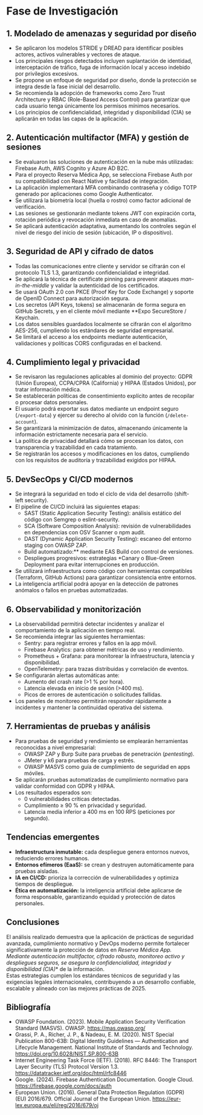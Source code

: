 # Fase de Investigación

## 1. Modelado de amenazas y seguridad por diseño

- Se aplicaron los modelos STRIDE y DREAD para identificar posibles actores, activos vulnerables y vectores de ataque.  
- Los principales riesgos detectados incluyen suplantación de identidad, interceptación de tráfico, fuga de información local y acceso indebido por privilegios excesivos.  
- Se propone un enfoque de seguridad por diseño, donde la protección se integra desde la fase inicial del desarrollo.  
- Se recomienda la adopción de frameworks como Zero Trust Architecture y RBAC (Role-Based Access Control) para garantizar que cada usuario tenga únicamente los permisos mínimos necesarios.  
- Los principios de confidencialidad, integridad y disponibilidad (CIA) se aplicarán en todas las capas de la aplicación.



## 2. Autenticación multifactor (MFA) y gestión de sesiones

- Se evaluaron las soluciones de autenticación en la nube más utilizadas: Firebase Auth, AWS Cognito y Azure AD B2C.  
- Para el proyecto Reserva Médica App, se selecciona Firebase Auth por su compatibilidad con React Native y facilidad de integración.  
- La aplicación implementará MFA combinando contraseña y código TOTP generado por aplicaciones como Google Authenticator.  
- Se utilizará la biometría local (huella o rostro) como factor adicional de verificación.  
- Las sesiones se gestionarán mediante tokens JWT con expiración corta, rotación periódica y revocación inmediata en caso de anomalías.  
- Se aplicará autenticación adaptativa, aumentando los controles según el nivel de riesgo del inicio de sesión (ubicación, IP o dispositivo).



## 3. Seguridad de API y cifrado de datos

- Todas las comunicaciones entre cliente y servidor se cifrarán con el protocolo TLS 1.3, garantizando confidencialidad e integridad.  
- Se aplicará la técnica de certificate pinning para prevenir ataques *man-in-the-middle* y validar la autenticidad de los certificados.  
- Se usará OAuth 2.0 con PKCE (Proof Key for Code Exchange) y soporte de OpenID Connect para autorización segura.  
- Los secretos (API Keys, tokens) se almacenarán de forma segura en GitHub Secrets, y en el cliente móvil mediante **Expo SecureStore / Keychain.  
- Los datos sensibles guardados localmente se cifrarán con el algoritmo AES-256, cumpliendo los estándares de seguridad empresarial.  
- Se limitará el acceso a los endpoints mediante autenticación, validaciones y políticas CORS configuradas en el backend.



## 4. Cumplimiento legal y privacidad

- Se revisaron las regulaciones aplicables al dominio del proyecto: GDPR (Unión Europea), CCPA/CPRA (California) y HIPAA (Estados Unidos), por tratar información médica.  
- Se establecerán políticas de consentimiento explícito antes de recopilar o procesar datos personales.  
- El usuario podrá exportar sus datos mediante un endpoint seguro (`/export-data`) y ejercer su derecho al olvido con la función (`/delete-account`).  
- Se garantizará la minimización de datos, almacenando únicamente la información estrictamente necesaria para el servicio.  
- La política de privacidad detallará cómo se procesan los datos, con transparencia y trazabilidad en cada tratamiento.  
- Se registrarán los accesos y modificaciones en los datos, cumpliendo con los requisitos de auditoría y trazabilidad exigidos por HIPAA.



## 5. DevSecOps y CI/CD modernos

- Se integrará la seguridad en todo el ciclo de vida del desarrollo (shift-left security).  
- El pipeline de CI/CD incluirá las siguientes etapas:  
  - SAST (Static Application Security Testing): análisis estático del código con Semgrep o eslint-security.  
  - SCA (Software Composition Analysis): revisión de vulnerabilidades en dependencias con OSV Scanner o npm audit.  
  - DAST (Dynamic Application Security Testing): escaneo del entorno staging con OWASP ZAP.  
  - Build automatizado:** mediante EAS Build con control de versiones.  
  - Despliegues progresivos: estrategias *Canary o Blue-Green Deployment para evitar interrupciones en producción.  
- Se utilizará infraestructura como código con herramientas compatibles (Terraform, GitHub Actions) para garantizar consistencia entre entornos.  
- La inteligencia artificial podrá apoyar en la detección de patrones anómalos o fallos en pruebas automatizadas.



## 6. Observabilidad y monitorización

- La observabilidad permitirá detectar incidentes y analizar el comportamiento de la aplicación en tiempo real.  
- Se recomienda integrar las siguientes herramientas:  
  - Sentry: para registrar errores y fallos en la app móvil.  
  - Firebase Analytics: para obtener métricas de uso y rendimiento.  
  - Prometheus + Grafana: para monitorear la infraestructura, latencia y disponibilidad.  
  - OpenTelemetry: para trazas distribuidas y correlación de eventos.  
- Se configurarán alertas automáticas ante:  
  - Aumento del crash rate (>1 % por hora).  
  - Latencia elevada en inicio de sesión (>400 ms).  
  - Picos de errores de autenticación o solicitudes fallidas.  
- Los paneles de monitoreo permitirán responder rápidamente a incidentes y mantener la continuidad operativa del sistema.



## 7. Herramientas de pruebas y análisis

- Para pruebas de seguridad y rendimiento se emplearán herramientas reconocidas a nivel empresarial:  
  - OWASP ZAP y Burp Suite para pruebas de penetración (*pentesting*).  
  - JMeter y k6 para pruebas de carga y estrés.  
  - OWASP MASVS como guía de cumplimiento de seguridad en apps móviles.  
- Se aplicarán pruebas automatizadas de cumplimiento normativo para validar conformidad con GDPR y HIPAA.  
- Los resultados esperados son:  
  - 0 vulnerabilidades críticas detectadas.  
  - Cumplimiento ≥ 90 % en privacidad y seguridad.  
  - Latencia media inferior a 400 ms en 100 RPS (peticiones por segundo).



## Tendencias emergentes

- **Infraestructura inmutable:** cada despliegue genera entornos nuevos, reduciendo errores humanos.  
- **Entornos efímeros (EaaS):** se crean y destruyen automáticamente para pruebas aisladas.  
- **IA en CI/CD:** prioriza la corrección de vulnerabilidades y optimiza tiempos de despliegue.  
- **Ética en automatización:** la inteligencia artificial debe aplicarse de forma responsable, garantizando equidad y protección de datos personales.



## Conclusiones

El análisis realizado demuestra que la aplicación de prácticas de seguridad avanzada, cumplimiento normativo y DevOps moderno permite fortalecer significativamente la protección de datos en *Reserva Médica App.  
Mediante autenticación multifactor, cifrado robusto, monitoreo activo y despliegues seguros, se asegura la confidencialidad, integridad y disponibilidad (CIA)** de la información.  
Estas estrategias cumplen los estándares técnicos de seguridad y las exigencias legales internacionales, contribuyendo a un desarrollo confiable, escalable y alineado con las mejores prácticas de 2025.

## Bibliografía

- OWASP Foundation. (2023). Mobile Application Security Verification Standard (MASVS). OWASP. https://mas.owasp.org/  
- Grassi, P. A., Richer, J. P., & Nadeau, E. M. (2020). NIST Special Publication 800-63B: Digital Identity Guidelines — Authentication and Lifecycle Management. National Institute of Standards and Technology. https://doi.org/10.6028/NIST.SP.800-63B  
- Internet Engineering Task Force (IETF). (2018). RFC 8446: The Transport Layer Security (TLS) Protocol Version 1.3. https://datatracker.ietf.org/doc/html/rfc8446  
- Google. (2024). Firebase Authentication Documentation. Google Cloud. https://firebase.google.com/docs/auth  
- European Union. (2016). General Data Protection Regulation (GDPR) (EU) 2016/679. Official Journal of the European Union. https://eur-lex.europa.eu/eli/reg/2016/679/oj  
